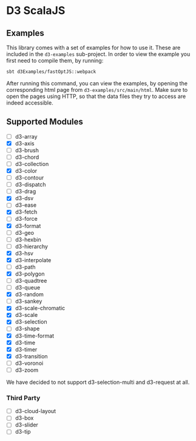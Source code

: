 # D3 ScalaJS

## Examples

This library comes with a set of examples for how to use it. These are included
in the `d3-examples` sub-project. In order to view the example you first need to
compile them, by running:

```bash
sbt d3Examples/fastOptJS::webpack
```

After running this command, you can view the examples, by opening the
corresponding html page from `d3-examples/src/main/html`. Make sure to open the
pages using HTTP, so that the data files they try to access are indeed
accessible.

## Supported Modules

- [ ] d3-array
- [x] d3-axis
- [ ] d3-brush
- [ ] d3-chord
- [ ] d3-collection
- [x] d3-color
- [ ] d3-contour
- [ ] d3-dispatch
- [ ] d3-drag
- [x] d3-dsv
- [ ] d3-ease
- [x] d3-fetch
- [ ] d3-force
- [x] d3-format
- [ ] d3-geo
- [ ] d3-hexbin
- [ ] d3-hierarchy
- [x] d3-hsv
- [x] d3-interpolate
- [ ] d3-path
- [x] d3-polygon
- [ ] d3-quadtree
- [ ] d3-queue
- [x] d3-random
- [ ] d3-sankey
- [x] d3-scale-chromatic
- [x] d3-scale
- [x] d3-selection
- [ ] d3-shape
- [x] d3-time-format
- [x] d3-time
- [x] d3-timer
- [x] d3-transition
- [ ] d3-voronoi
- [ ] d3-zoom

We have decided to not support d3-selection-multi and d3-request at all.

### Third Party

- [ ] d3-cloud-layout
- [ ] d3-box
- [ ] d3-slider
- [ ] d3-tip
